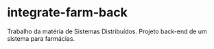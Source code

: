 # integrate-farm-back
Trabalho da matéria de Sistemas Distribuídos. Projeto back-end de um sistema para farmácias.  
